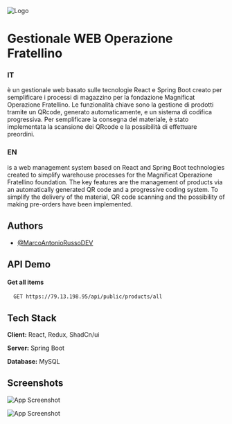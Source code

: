 
![Logo](https://i0.wp.com/www.operazionefratellino.org/wp-content/uploads/2020/06/logo.png?fit=3290%2C1038&ssl=1)


# Gestionale WEB Operazione Fratellino

### IT
è un gestionale web basato sulle tecnologie React e Spring Boot creato per semplificare i processi di magazzino per la fondazione Magnificat Operazione Fratellino.
Le funzionalità chiave sono la gestione di prodotti tramite un QRcode, generato automaticamente, e un sistema di codifica progressiva.
Per semplificare la consegna del materiale, è stato implementata la scansione dei QRcode e la possibilità di effettuare preordini.

### EN
is a web management system based on React and Spring Boot technologies created to simplify warehouse processes for the Magnificat Operazione Fratellino foundation.
The key features are the management of products via an automatically generated QR code and a progressive coding system.
To simplify the delivery of the material, QR code scanning and the possibility of making pre-orders have been implemented.

## Authors

- [@MarcoAntonioRussoDEV](https://www.github.com/MarcoAntonioRussoDEV)


## API Demo

#### Get all items

```http
  GET https://79.13.198.95/api/public/products/all
```



## Tech Stack

**Client:** React, Redux, ShadCn/ui

**Server:** Spring Boot

**Database:** MySQL


## Screenshots

![App Screenshot](https://i.ibb.co/s9QmG0b/Screenshot-2025-01-07-182306.png)

![App Screenshot](https://i.ibb.co/hY6fvcX/Screenshot-2025-01-07-182410.png)
